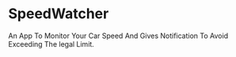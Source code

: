 # SpeedWatcher
An App To Monitor Your Car Speed And Gives Notification To Avoid Exceeding The legal Limit.
